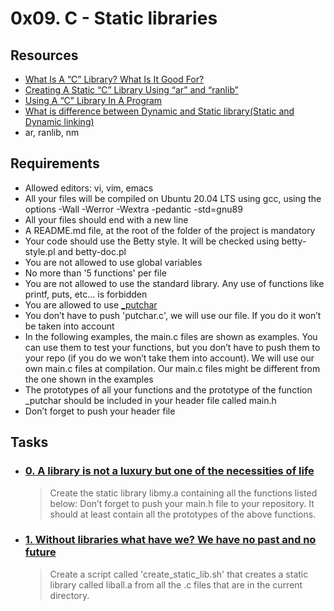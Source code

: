 # 0x09. C - Static libraries
## Resources
* [What Is A “C” Library? What Is It Good For?](./https://intranet.alxswe.com/rltoken/XB1iH0qE6gshx0x8TfRAPQ)
* [Creating A Static “C” Library Using “ar” and “ranlib”](./https://intranet.alxswe.com/rltoken/XB1iH0qE6gshx0x8TfRAPQ)
* [Using A “C” Library In A Program](./https://intranet.alxswe.com/rltoken/XB1iH0qE6gshx0x8TfRAPQ)
* [What is difference between Dynamic and Static library(Static and Dynamic linking)](./https://intranet.alxswe.com/rltoken/PexOGO-npR_ZDQk-SpOR9g)
* ar, ranlib, nm
## Requirements
* Allowed editors: vi, vim, emacs
* All your files will be compiled on Ubuntu 20.04 LTS using gcc, using the options -Wall -Werror -Wextra -pedantic -std=gnu89
* All your files should end with a new line
* A README.md file, at the root of the folder of the project is mandatory
* Your code should use the Betty style. It will be checked using betty-style.pl and betty-doc.pl
* You are not allowed to use global variables
* No more than '5 functions' per file
* You are not allowed to use the standard library. Any use of functions like printf, puts, etc… is forbidden
* You are allowed to use [_putchar](https://github.com/holbertonschool/_putchar.c/blob/master/_putchar.c)
* You don’t have to push 'putchar.c', we will use our file. If you do it won’t be taken into account
* In the following examples, the main.c files are shown as examples. You can use them to test your functions, but you don’t have to push them to your repo (if you do we won’t take them into account). We will use our own main.c files at compilation. Our main.c files might be different from the one shown in the examples
* The prototypes of all your functions and the prototype of the function _putchar should be included in your header file called main.h
* Don’t forget to push your header file
## **Tasks**
* ### [0. A library is not a luxury but one of the necessities of life](./libmy.a)
    > Create the static library libmy.a containing all the functions listed below: Don’t forget to push your main.h file to your repository. It should at least contain all the prototypes of the above functions.
* ### [1. Without libraries what have we? We have no past and no future](./create_static_lib.sh)
    > Create a script called 'create_static_lib.sh' that creates a static library called liball.a from all the .c files that are in the current directory.
